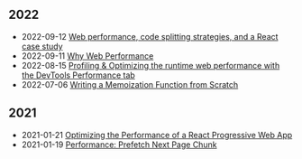 <div class="tags">

## 2022

- <time class="date">2022-09-12</time> <span>[Web performance, code splitting strategies, and a React case study](/web-performance-code-splitting-strategies-and-react-applications)</span>
- <time class="date">2022-09-11</time> <span>[Why Web Performance](/why-web-performance)</span>
- <time class="date">2022-08-15</time> <span>[Profiling & Optimizing the runtime web performance with the DevTools Performance tab](/profiling-and-optimizing-the-runtime-performance-with-the-devtools-performance-tab)</span>
- <time class="date">2022-07-06</time> <span>[Writing a Memoization Function from Scratch](/writing-a-memoization-function-from-scratch)</span>

## 2021

- <time class="date">2021-01-21</time> <span>[Optimizing the Performance of a React Progressive Web App](/optimizing-the-performance-of-a-react-progressive-web-app)</span>
- <time class="date">2021-01-19</time> <span>[Performance: Prefetch Next Page Chunk](/performance-prefetch-next-pages-chunks)</span>

</div>
